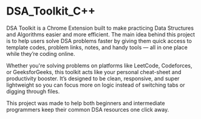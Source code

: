 # DSA_Toolkit_C++
DSA Toolkit is a Chrome Extension built to make practicing Data Structures and Algorithms easier and more efficient. The main idea behind this project is to help users solve DSA problems faster by giving them quick access to template codes, problem links, notes, and handy tools — all in one place while they’re coding online.

Whether you're solving problems on platforms like LeetCode, Codeforces, or GeeksforGeeks, this toolkit acts like your personal cheat-sheet and productivity booster. It’s designed to be clean, responsive, and super lightweight so you can focus more on logic instead of switching tabs or digging through files.

This project was made to help both beginners and intermediate programmers keep their common DSA resources one click away.
